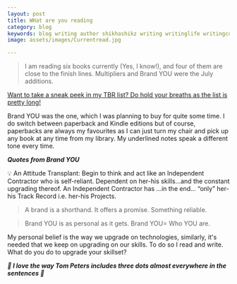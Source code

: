 ```yaml
---
layout: post
title: WHat are you reading
category: blog
keywords: blog writing author shikhashikz writing writinglife writingcommunity dailyblogpost dailyblogpostchallenge reading julyreads
image: assets/images/Currentread.jpg

---
```

>I am reading six books currently (Yes, I know!), and four of them are close to the finish lines. Multipliers and Brand YOU were the July additions.
>

[Want to take a sneak peek in my TBR list? Do hold your breaths as the list is pretty long!](https://shikhashikz.com/Learning-Resource-List/)

Brand YOU was the one, which I was planning to buy for quite some time. I do switch between paperback and Kindle editions but of course, paperbacks are always my favourites as I can just turn my chair and pick up any book at any time from my library. My underlined notes speak a different tone every time.

***Quotes from Brand YOU***

💡 An Attitude Transplant: Begin to think and act like an Independent Contractor who is self-reliant. Dependent on her-his skills…and the constant upgrading thereof. An Independent Contractor has …in the end… “only” her-his Track Record i.e. her-his Projects.

>A brand is a shorthand. It offers a promise. Something reliable.
>

>Brand YOU is as personal as it gets. Brand YOU= Who YOU are.
>

My personal belief is the way we upgrade on technologies, similarly, it's needed that we keep on upgrading on our skills. To do so I read and write. What do you do to upgrade your skillset?

***💖 I love the way Tom Peters includes three dots almost everywhere in the sentences 💖***
